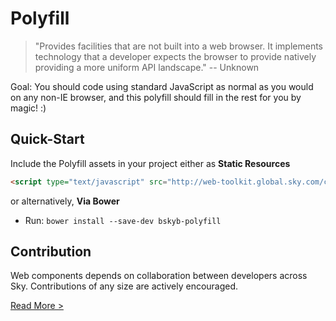 # Polyfill

> "Provides facilities that are not built into a web browser. It implements technology that a developer expects the browser to provide natively providing a more uniform API landscape." -- Unknown

Goal: You should code using standard JavaScript as normal as you would on any non-IE browser, and this polyfill should fill in the rest for you by magic! :)

## Quick-Start

Include the Polyfill assets in your project either as **Static Resources**

```html
<script type="text/javascript" src="http://web-toolkit.global.sky.com/components/polyfill/0.2.0/js/polyfill.min.js"></script>
```

or alternatively, **Via Bower**

 * Run: `bower install --save-dev bskyb-polyfill`

## Contribution

Web components depends on collaboration between developers across Sky. Contributions of any size are actively encouraged.

[Read More >](CONTRIBUTING.md)
